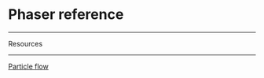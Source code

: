 # Phaser reference

*********
Resources
*********

[Particle flow](http://phaser.io/examples/v2/particles/flow)
